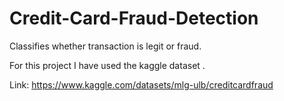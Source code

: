# Credit-Card-Fraud-Detection
Classifies whether transaction is legit or fraud.

For this project I have used the kaggle dataset .

Link: https://www.kaggle.com/datasets/mlg-ulb/creditcardfraud

